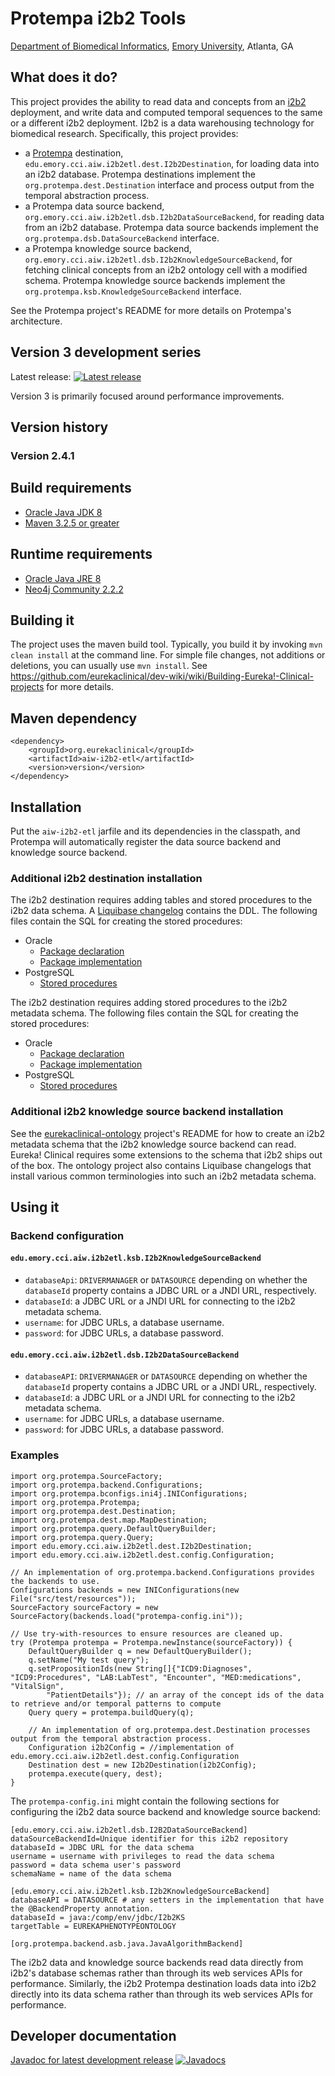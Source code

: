 # Protempa i2b2 Tools

[Department of Biomedical Informatics](http://bmi.emory.edu), [Emory University](http://www.emory.edu), Atlanta, GA

## What does it do?
This project provides the ability to read data and concepts from an [i2b2](http://www.i2b2.org) deployment, and write data and computed temporal sequences to the same or a different i2b2 deployment. I2b2 is a data warehousing technology for biomedical research. Specifically, this project provides:
* a [Protempa](https://github.com/eurekaclinical/protempa) destination, `edu.emory.cci.aiw.i2b2etl.dest.I2b2Destination`, for loading data into an i2b2 database. Protempa destinations implement the `org.protempa.dest.Destination` interface and process output from the temporal abstraction process.
* a Protempa data source backend, `org.emory.cci.aiw.i2b2etl.dsb.I2b2DataSourceBackend`, for reading data from an i2b2 database. Protempa data source backends implement the `org.protempa.dsb.DataSourceBackend` interface.
* a Protempa knowledge source backend, `org.emory.cci.aiw.i2b2etl.dsb.I2b2KnowledgeSourceBackend`, for fetching clinical concepts from an i2b2 ontology cell with a modified schema. Protempa knowledge source backends implement the `org.protempa.ksb.KnowledgeSourceBackend` interface.

See the Protempa project's README for more details on Protempa's architecture.

## Version 3 development series
Latest release: [![Latest release](https://maven-badges.herokuapp.com/maven-central/org.eurekaclinical/aiw-i2b2-etl/badge.svg)](https://maven-badges.herokuapp.com/maven-central/org.eurekaclinical/aiw-i2b2-etl)

Version 3 is primarily focused around performance improvements.

## Version history
### Version 2.4.1

## Build requirements
* [Oracle Java JDK 8](http://www.oracle.com/technetwork/java/javase/overview/index.html)
* [Maven 3.2.5 or greater](https://maven.apache.org)

## Runtime requirements
* [Oracle Java JRE 8](http://www.oracle.com/technetwork/java/javase/overview/index.html)
* [Neo4j Community 2.2.2](http://neo4j.com)

## Building it
The project uses the maven build tool. Typically, you build it by invoking `mvn clean install` at the command line. For simple file changes, not additions or deletions, you can usually use `mvn install`. See https://github.com/eurekaclinical/dev-wiki/wiki/Building-Eureka!-Clinical-projects for more details.

## Maven dependency
```
<dependency>
    <groupId>org.eurekaclinical</groupId>
    <artifactId>aiw-i2b2-etl</artifactId>
    <version>version</version>
</dependency>
```

## Installation
Put the `aiw-i2b2-etl` jarfile and its dependencies in the classpath, and Protempa will automatically register the data source backend and knowledge source backend.

### Additional i2b2 destination installation
The i2b2 destination requires adding tables and stored procedures to the i2b2 data schema. A [Liquibase changelog]( https://github.com/eurekaclinical/aiw-i2b2-etl/blob/master/src/main/resources/dbmigration/i2b2-data-schema-changelog.xml) contains the DDL. The following files contain the SQL for creating the stored procedures:
* Oracle
  * [Package declaration](https://github.com/eurekaclinical/aiw-i2b2-etl/blob/master/src/main/resources/sql/eureka_package_oracle.sql)
  * [Package implementation](https://github.com/eurekaclinical/aiw-i2b2-etl/blob/master/src/main/resources/sql/eureka_package_body_oracle.sql)
* PostgreSQL
  * [Stored procedures](https://github.com/eurekaclinical/aiw-i2b2-etl/blob/master/src/main/resources/sql/eureka_postgresql.sql)

The i2b2 destination requires adding stored procedures to the i2b2 metadata schema. The following files contain the SQL for creating the stored procedures:
* Oracle
  * [Package declaration](https://github.com/eurekaclinical/aiw-i2b2-etl/blob/master/src/main/resources/sql/eureka_meta_package_oracle.sql)
  * [Package implementation](https://github.com/eurekaclinical/aiw-i2b2-etl/blob/master/src/main/resources/sql/eureka_meta_package_body_oracle.sql)
* PostgreSQL
  * [Stored procedures](https://github.com/eurekaclinical/aiw-i2b2-etl/blob/master/src/main/resources/sql/eureka_meta_postgresql.sql)


### Additional i2b2 knowledge source backend installation
See the [eurekaclinical-ontology](https://github.com/eurekaclinical/eurekaclinical-ontology) project's README for how to create an i2b2 metadata schema that the i2b2 knowledge source backend can read. Eureka! Clinical requires some extensions to the schema that i2b2 ships out of the box. The ontology project also contains Liquibase changelogs that install various common terminologies into such an i2b2 metadata schema.

## Using it

### Backend configuration
#### `edu.emory.cci.aiw.i2b2etl.ksb.I2b2KnowledgeSourceBackend`
* `databaseApi`: `DRIVERMANAGER` or `DATASOURCE` depending on whether the `databaseId` property contains a JDBC URL or a JNDI URL, respectively.
* `databaseId`: a JDBC URL or a JNDI URL for connecting to the i2b2 metadata schema.
* `username`: for JDBC URLs, a database username.
* `password`: for JDBC URLs, a database password.

#### `edu.emory.cci.aiw.i2b2etl.dsb.I2b2DataSourceBackend`
* `databaseAPI`: `DRIVERMANAGER` or `DATASOURCE` depending on whether the `databaseId` property contains a JDBC URL or a JNDI URL, respectively.
* `databaseId`: a JDBC URL or a JNDI URL for connecting to the i2b2 metadata schema.
* `username`: for JDBC URLs, a database username.
* `password`: for JDBC URLs, a database password.

### Examples
```
import org.protempa.SourceFactory;
import org.protempa.backend.Configurations;
import org.protempa.bconfigs.ini4j.INIConfigurations;
import org.protempa.Protempa;
import org.protempa.dest.Destination;
import org.protempa.dest.map.MapDestination;
import org.protempa.query.DefaultQueryBuilder;
import org.protempa.query.Query;
import edu.emory.cci.aiw.i2b2etl.dest.I2b2Destination;
import edu.emory.cci.aiw.i2b2etl.dest.config.Configuration;

// An implementation of org.protempa.backend.Configurations provides the backends to use.
Configurations backends = new INIConfigurations(new File("src/test/resources"));
SourceFactory sourceFactory = new SourceFactory(backends.load("protempa-config.ini"));

// Use try-with-resources to ensure resources are cleaned up.
try (Protempa protempa = Protempa.newInstance(sourceFactory)) {
    DefaultQueryBuilder q = new DefaultQueryBuilder();
    q.setName("My test query");
    q.setPropositionIds(new String[]{"ICD9:Diagnoses", "ICD9:Procedures", "LAB:LabTest", "Encounter", "MED:medications", "VitalSign",     
        "PatientDetails"}); // an array of the concept ids of the data to retrieve and/or temporal patterns to compute
    Query query = protempa.buildQuery(q);

    // An implementation of org.protempa.dest.Destination processes output from the temporal abstraction process.
    Configuration i2b2Config = //implementation of edu.emory.cci.aiw.i2b2etl.dest.config.Configuration
    Destination dest = new I2b2Destination(i2b2Config); 
    protempa.execute(query, dest);
}
```

The `protempa-config.ini` might contain the following sections for configuring the i2b2 data source backend and knowledge source backend:
```
[edu.emory.cci.aiw.i2b2etl.dsb.I2B2DataSourceBackend]
dataSourceBackendId=Unique identifier for this i2b2 repository
databaseId = JDBC URL for the data schema
username = username with privileges to read the data schema
password = data schema user's password
schemaName = name of the data schema

[edu.emory.cci.aiw.i2b2etl.ksb.I2b2KnowledgeSourceBackend]
databaseAPI = DATASOURCE # any setters in the implementation that have the @BackendProperty annotation.
databaseId = java:/comp/env/jdbc/I2b2KS
targetTable = EUREKAPHENOTYPEONTOLOGY

[org.protempa.backend.asb.java.JavaAlgorithmBackend]
```

The i2b2 data and knowledge source backends read data directly from i2b2's database schemas rather than through its web services APIs for performance. Similarly, the i2b2 Protempa destination loads data into i2b2 directly into its data schema rather than through its web services APIs for performance.

## Developer documentation
[Javadoc for latest development release](http://javadoc.io/doc/org.eurekaclinical/aiw-i2b2-etl) [![Javadocs](http://javadoc.io/badge/org.eurekaclinical/aiw-i2b2-etl.svg)](http://javadoc.io/doc/org.eurekaclinical/aiw-i2b2-etl)
